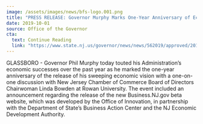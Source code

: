 ```yaml
---
image: /assets/images/news/bfs-logo.001.png
title: "PRESS RELEASE: Governor Murphy Marks One-Year Anniversary of Economic Plan"
date: 2019-10-01
source: Office of the Governor
cta:
  text: Continue Reading
  link: "https://www.state.nj.us/governor/news/news/562019/approved/20191001a.shtml"
---
```


GLASSBORO - Governor Phil Murphy today touted his Administration’s economic successes over the past year as he marked the one-year anniversary of the release of his sweeping economic vision with a one-on-one discussion with New Jersey Chamber of Commerce Board of Directors Chairwoman Linda Bowden at Rowan University. The event included an announcement regarding the release of the new Business.NJ.gov beta website, which was developed by the Office of Innovation, in partnership with the Department of State’s Business Action Center and the NJ Economic Development Authority.
